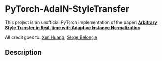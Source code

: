 # PyTorch-AdaIN-StyleTransfer
This project is an unofficial PyTorch implementation of the paper: [**Arbitrary Style Transfer in Real-time with Adaptive Instance Normalization**](https://arxiv.org/abs/1703.06868)

All credit goes to: [Xun Huang](http://www.cs.cornell.edu/~xhuang/),
[Serge Belongie](http://blogs.cornell.edu/techfaculty/serge-belongie/)


## Description
